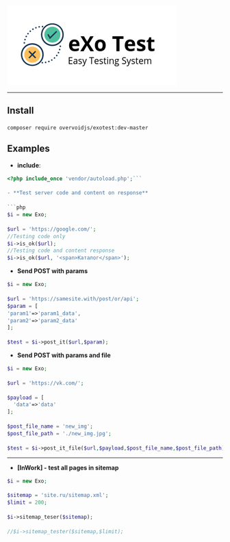 ![eXo Test](logo.png "eXo Test")

------------

## Install
`composer require overvoidjs/exotest:dev-master`
## Examples
- **include**:

``` php
<?php include_once 'vendor/autoload.php';```

- **Test server code and content on response**

```php
$i = new Exo;

$url = 'https://google.com/';
//Testing code only
$i->is_ok($url);
//Testing code and content response
$i->is_ok($url, '<span>Каталог</span>');
```

- **Send POST with params**

```php
$i = new Exo;

$url = 'https://samesite.with/post/or/api';
$param = [
'param1'=>'param1_data',
'param2'=>'param2_data'
];

$test = $i->post_it($url,$param);
```

- **Send POST with params and file**

```php
$i = new Exo;

$url = 'https://vk.com/';

$payload = [
  'data'=>'data'
];

$post_file_name = 'new_img';
$post_file_path = './new_img.jpg';

$test = $i->post_it_file($url,$payload,$post_file_name,$post_file_path);
```


------------

- **[InWork] - test all pages in sitemap**

```php
$i = new Exo;

$sitemap = 'site.ru/sitemap.xml';
$limit = 200;

$i->sitemap_teser($sitemap);

//$i->sitemap_tester($sitemap,$limit);
```
